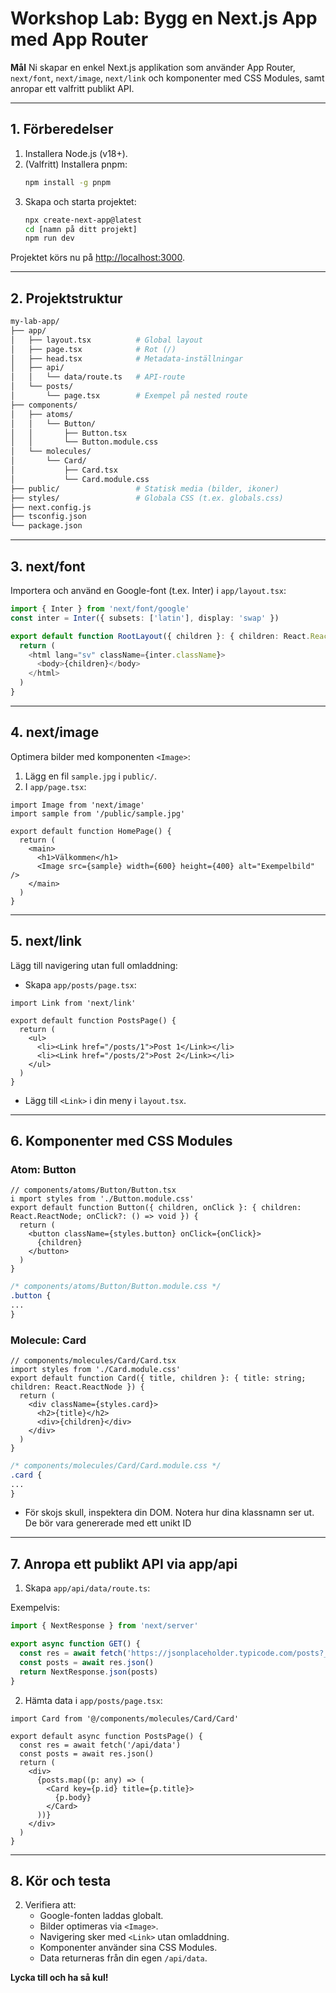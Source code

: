 # Workshop Lab: Bygg en Next.js App med App Router

**Mål**
Ni skapar en enkel Next.js applikation som använder App Router, `next/font`, `next/image`, `next/link` och komponenter med CSS Modules, samt anropar ett valfritt publikt API.

---

## 1. Förberedelser

1. Installera Node.js (v18+).
2. (Valfritt) Installera pnpm:  
   ```bash
   npm install -g pnpm
   ```
3. Skapa och starta projektet:
   ```bash
   npx create-next-app@latest
   cd [namn på ditt projekt]
   npm run dev
   ```

Projektet körs nu på <http://localhost:3000>.

---

## 2. Projektstruktur

```bash
my-lab-app/
├── app/
│   ├── layout.tsx          # Global layout
│   ├── page.tsx            # Rot (/)
│   ├── head.tsx            # Metadata-inställningar
│   ├── api/
│   │   └── data/route.ts   # API-route
│   └── posts/
│       └── page.tsx        # Exempel på nested route
├── components/
│   ├── atoms/
│   │   └── Button/
│   │       ├── Button.tsx
│   │       └── Button.module.css
│   └── molecules/
│       └── Card/
│           ├── Card.tsx
│           └── Card.module.css
├── public/                 # Statisk media (bilder, ikoner)
├── styles/                 # Globala CSS (t.ex. globals.css)
├── next.config.js
├── tsconfig.json
└── package.json
```

---

## 3. next/font

Importera och använd en Google-font (t.ex. Inter) i `app/layout.tsx`:

```ts
import { Inter } from 'next/font/google'
const inter = Inter({ subsets: ['latin'], display: 'swap' })

export default function RootLayout({ children }: { children: React.ReactNode }) {
  return (
    <html lang="sv" className={inter.className}>
      <body>{children}</body>
    </html>
  )
}
```

---

## 4. next/image

Optimera bilder med komponenten `<Image>`:

1. Lägg en fil `sample.jpg` i `public/`.
2. I `app/page.tsx`:

```tsx
import Image from 'next/image'
import sample from '/public/sample.jpg'

export default function HomePage() {
  return (
    <main>
      <h1>Välkommen</h1>
      <Image src={sample} width={600} height={400} alt="Exempelbild" />
    </main>
  )
}
```

---

## 5. next/link

Lägg till navigering utan full omladdning:

- Skapa `app/posts/page.tsx`:

```tsx
import Link from 'next/link'

export default function PostsPage() {
  return (
    <ul>
      <li><Link href="/posts/1">Post 1</Link></li>
      <li><Link href="/posts/2">Post 2</Link></li>
    </ul>
  )
}
```

- Lägg till `<Link>` i din meny i `layout.tsx`.

---

## 6. Komponenter med CSS Modules

### Atom: Button

```tsx
// components/atoms/Button/Button.tsx
i mport styles from './Button.module.css'
export default function Button({ children, onClick }: { children: React.ReactNode; onClick?: () => void }) {
  return (
    <button className={styles.button} onClick={onClick}>
      {children}
    </button>
  )
}
```

```css
/* components/atoms/Button/Button.module.css */
.button {
...
}
```

### Molecule: Card

```tsx
// components/molecules/Card/Card.tsx
import styles from './Card.module.css'
export default function Card({ title, children }: { title: string; children: React.ReactNode }) {
  return (
    <div className={styles.card}>
      <h2>{title}</h2>
      <div>{children}</div>
    </div>
  )
}
```

```css
/* components/molecules/Card/Card.module.css */
.card {
...
}
```
- För skojs skull, inspektera din DOM. Notera hur dina klassnamn ser ut. De bör vara genererade med ett unikt ID
---

## 7. Anropa ett publikt API via app/api

1. Skapa `app/api/data/route.ts`:

Exempelvis:

```ts
import { NextResponse } from 'next/server'

export async function GET() {
  const res = await fetch('https://jsonplaceholder.typicode.com/posts?_limit=5')
  const posts = await res.json()
  return NextResponse.json(posts)
}
```

2. Hämta data i `app/posts/page.tsx`:

```tsx
import Card from '@/components/molecules/Card/Card'

export default async function PostsPage() {
  const res = await fetch('/api/data')
  const posts = await res.json()
  return (
    <div>
      {posts.map((p: any) => (
        <Card key={p.id} title={p.title}>
          {p.body}
        </Card>
      ))}
    </div>
  )
}
```

---

## 8. Kör och testa

2. Verifiera att:
   - Google-fonten laddas globalt.
   - Bilder optimeras via `<Image>`.
   - Navigering sker med `<Link>` utan omladdning.
   - Komponenter använder sina CSS Modules.
   - Data returneras från din egen `/api/data`.

**Lycka till och ha så kul!**


